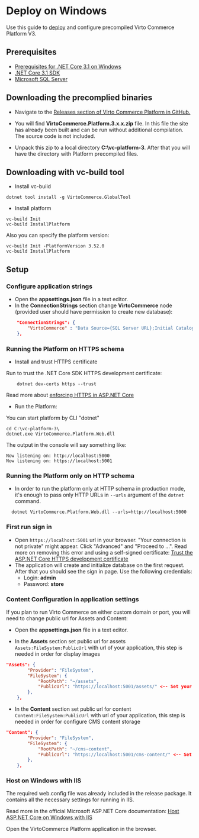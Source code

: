 # Deploy on Windows
Use this guide to <a class="crosslink" href="https://virtocommerce.com/ecommerce-hosting" target="_blank">deploy</a> and configure precompiled Virto Commerce Platform V3.

## Prerequisites

* [Prerequisites for .NET Core 3.1 on Windows](https://docs.microsoft.com/en-us/dotnet/core/install/windows?tabs=netcore31#dependencies)
* [.NET Core 3.1 SDK](https://dotnet.microsoft.com/download/dotnet/3.1)
* [Microsoft SQL Server](https://www.microsoft.com/en-us/sql-server/sql-server-downloads)

## Downloading the precomplied binaries

* Navigate to the <a href="https://github.com/VirtoCommerce/vc-platform/releases">Releases section of Virto Commerce Platform in GitHub.</a>

* You will find **VirtoCommerce.Platform.3.x.x.zip** file. In this file the site has already been built and can be run without additional compilation. The source code is not included.

* Unpack this zip to a local directory **C:\vc-platform-3**. After that you will have the directory with Platform precompiled files.

## Downloading with vc-build tool
* Install vc-build 
```console
dotnet tool install -g VirtoCommerce.GlobalTool
```
* Install platform
```console
vc-build Init
vc-build InstallPlatform
```
Also you can specify the platform version:
```console
vc-build Init -PlatformVersion 3.52.0
vc-build InstallPlatform
```

## Setup

### Configure application strings

* Open the **appsettings.json** file in a text editor.
* In the **ConnectionStrings** section change **VirtoCommerce** node (provided user should have permission to create new database):

```json
    "ConnectionStrings": {
        "VirtoCommerce" : "Data Source={SQL Server URL};Initial Catalog={Database name};Persist Security Info=True;User ID={User name};Password={User password};MultipleActiveResultSets=True;Connect Timeout=30"
    },

```

### Running the Platform on HTTPS schema

* Install and trust HTTPS certificate

Run to trust the .NET Core SDK HTTPS development certificate:

```console
    dotnet dev-certs https --trust
```

Read more about [enforcing HTTPS in ASP.NET Core](https://docs.microsoft.com/en-us/aspnet/core/security/enforcing-ssl?view=aspnetcore-3.0&tabs=visual-studio#trust)

* Run the Platform:

You can start platform by CLI "dotnet"

```console
cd C:\vc-platform-3\
dotnet.exe VirtoCommerce.Platform.Web.dll
```

The output in the console will say something like:

```console
Now listening on: http://localhost:5000
Now listening on: https://localhost:5001
```

### Running the Platform only on HTTP schema
 
* In order to run the platform only at HTTP schema in production mode, it's enough to pass only HTTP URLs in `--urls` argument of the `dotnet` command.

```console
  dotnet VirtoCommerce.Platform.Web.dll --urls=http://localhost:5000
```

### First run sign in

* Open `https://localhost:5001` url in your browser. "Your connection is not private" might appear. Click "Advanced" and "Proceed to ...".
Read more on removing this error and using a self-signed certificate: [Trust the ASP.NET Core HTTPS development certificate](https://www.hanselman.com/blog/DevelopingLocallyWithASPNETCoreUnderHTTPSSSLAndSelfSignedCerts.aspx)
* The application will create and initialize database on the first request. After that you should see the sign in page. Use the following credentials:
  * Login: **admin**
  * Password: **store**


### Content Configuration in application settings
If you plan to run Virto Commerce on either custom domain or port, you will need to change public url for Assets and Content:

* Open the **appsettings.json** file in a text editor.

* In the **Assets** section set public url for assets `Assets:FileSystem:PublicUrl` with url of your application, this step is needed in order for display images

```json
"Assets": {
        "Provider": "FileSystem",
        "FileSystem": {
            "RootPath": "~/assets",
            "PublicUrl": "https://localhost:5001/assets/" <-- Set your platform application url with port localhost:5001
        },
    },
```

* In the **Content** section set public url for content `Content:FileSystem:PublicUrl` with url of your application, this step is needed in order for configure CMS content storage

```json
"Content": {
        "Provider": "FileSystem",
        "FileSystem": {
            "RootPath": "~/cms-content",
            "PublicUrl": "https://localhost:5001/cms-content/" <-- Set your platform application url with port localhost:5001
        },
    },
```

### Host on Windows with IIS

The required web.config file was already included in the release package. It contains all the necessary settings for running in IIS.

Read more in the official Microsoft ASP.NET Core documentation:
[Host ASP.NET Core on Windows with IIS](https://docs.microsoft.com/en-us/aspnet/core/publishing/iis)

Open the VirtoCommerce Platform application in the browser.


